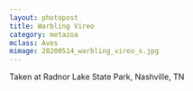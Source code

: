 ```yaml
---
layout: photopost
title: Warbling Vireo
category: metazoa
mclass: Aves
mimage: 20200514_warbling_vireo_s.jpg
---
```


Taken at Radnor Lake State Park, Nashville, TN
